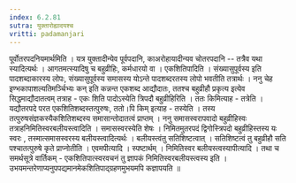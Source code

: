 ```yaml
---
index: 6.2.81
sutra: युक्तारोह्यादयश्च
vritti: padamanjari
---
```


  पूर्वोतरपदनियमार्थमिति । यत्र युक्तादीन्येव पूर्वपदानि, काअरोहायादीन्यव चोतरपदानि -- तत्रैव यथा स्यादित्यर्थः । आगतमत्स्यादिषु च बहुव्रीहिः, कर्मधारयो वा ।  एकशितिपादिति । संख्यासुपूर्वस्य इति पादशब्दाकारस्य लोपः, संख्यासुपूर्वस्य समासस्य योऽन्ते पादशब्दरतस्य लोपो भवतीति तत्रार्थः । ननु चेह इण्भकापाशल्यतिमर्ञ्चिभ्यः कन् इति कन्नन्त एकशब्द आद्यौदातः, ततश्च बहुव्रीहौ प्रकृत्य इत्येव सिद्धमाद्यौदातत्वम् तत्राह - एकः शिति पादोऽस्येति त्रिपदौ बहुव्रीहिरिति । ततः किमित्याह - तत्रेति । यद्यौतरपदे परत एकशितिशब्दस्तत्पुरुषः, ततो।पि किम् इत्याह - तस्येति । तस्य तत्पुरुषसंज्ञकस्यैकशितिशब्दस्य समासान्तोदातत्वं प्राप्तम् । ननु समासस्वरापवादो बहुव्रीहिस्वः तत्राहनिमितिस्वरबलीयस्त्वादिति । समासस्वरस्येति शेषः । निमितमुतरपदं द्विगोस्त्रिपदो बहुव्रीहिस्तस्य यः स्वरः , तस्मात्समासस्वरस्य बलीयस्त्वादित्यर्थः । बलीयस्त्वंतु सतिशिष्टत्वात् । सतिशिष्टत्वं तु बहुव्रीहौ सति पश्चातत्पुरुषे कृते प्राप्नोतीति ।  एवमपीत्यादि । स्पष्टार्थम् । निमितिस्वर बलीयस्त्वस्यापीत्यादि । तथा च समर्थसूत्रे वार्तिकम् - एकशितिपात्स्वरवचनं तु ज्ञापकं निमितिस्वरबलीयस्त्वस्य इति । उभयमन्तरेणाप्यनुपपद्यमानमेकशितिपाद्ग्रहणमुभयमपि कज्ञापयति ॥